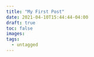 ```yaml
---
title: "My First Post"
date: 2021-04-10T15:44:44-04:00
draft: true
toc: false
images:
tags:
  - untagged
---
```


